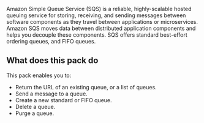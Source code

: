 Amazon Simple Queue Service (SQS) is a reliable, highly-scalable hosted queuing service for storing, receiving, and sending messages between software components as they travel between applications or microservices. Amazon SQS moves data between distributed application components and helps you decouple these components. SQS offers standard best-effort ordering queues, and FIFO queues.

## What does this pack do

This pack enables you to:

- Return the URL of an existing queue, or a list of queues.
- Send a message to a queue.
- Create a new standard or FIFO queue.
- Delete a queue.
- Purge a queue.
